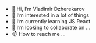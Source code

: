 - 👋 Hi, I’m  Vladimir Dzherekarov
- 👀 I’m interested in a lot of things
- 🌱 I’m currently learning JS React
- 💞️ I’m looking to collaborate on ...
- 📫 How to reach me ...

<!---
dzherekarov/dzherekarov is a ✨ special ✨ repository because its `README.md` (this file) appears on your GitHub profile.
You can click the Preview link to take a look at your changes.
--->
